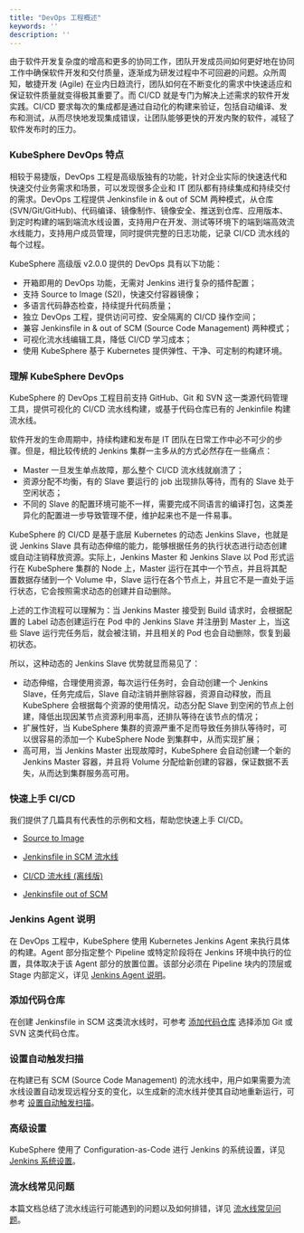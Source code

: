 ```yaml
---
title: "DevOps 工程概述"
keywords: ''
description: ''
---
```


由于软件开发复杂度的增高和更多的协同工作，团队开发成员间如何更好地在协同工作中确保软件开发和交付质量，逐渐成为研发过程中不可回避的问题。众所周知，敏捷开发 (Agile) 在业内日趋流行，团队如何在不断变化的需求中快速适应和保证软件质量就变得极其重要了。而 CI/CD 就是专门为解决上述需求的软件开发实践。CI/CD 要求每次的集成都是通过自动化的构建来验证，包括自动编译、发布和测试，从而尽快地发现集成错误，让团队能够更快的开发内聚的软件，减轻了软件发布时的压力。

### KubeSphere DevOps 特点

相较于易捷版，DevOps 工程是高级版独有的功能，针对企业实际的快速迭代和快速交付业务需求和场景，可以发现很多企业和 IT 团队都有持续集成和持续交付的需求。DevOps 工程提供 Jenkinsfile in & out of SCM 两种模式，从仓库 (SVN/Git/GitHub)、代码编译、镜像制作、镜像安全、推送到仓库、应用版本、到定时构建的端到端流水线设置，支持用户在开发、测试等环境下的端到端高效流水线能力，支持用户成员管理，同时提供完整的日志功能，记录 CI/CD 流水线的每个过程。


KubeSphere 高级版 v2.0.0 提供的 DevOps 具有以下功能：


- 开箱即用的 DevOps 功能，无需对 Jenkins 进行复杂的插件配置；
- 支持 Source to Image (S2I)，快速交付容器镜像；
- 多语言代码静态检查，持续提升代码质量；
- 独立 DevOps 工程，提供访问可控、安全隔离的 CI/CD 操作空间；
- 兼容 Jenkinsfile in & out of SCM (Source Code Management) 两种模式；
- 可视化流水线编辑工具，降低 CI/CD 学习成本；
- 使用 KubeSphere 基于 Kubernetes 提供弹性、干净、可定制的构建环境。

### 理解 KubeSphere DevOps

KubeSphere 的 DevOps 工程目前支持 GitHub、Git 和 SVN 这一类源代码管理工具，提供可视化的 CI/CD 流水线构建，或基于代码仓库已有的 Jenkinfile 构建流水线。

软件开发的生命周期中，持续构建和发布是 IT 团队在日常工作中必不可少的步骤。但是，相比较传统的 Jenkins 集群一主多从的方式必然存在一些痛点：

- Master 一旦发生单点故障，那么整个 CI/CD 流水线就崩溃了；
- 资源分配不均衡，有的 Slave 要运行的 job 出现排队等待，而有的 Slave 处于空闲状态；
- 不同的 Slave 的配置环境可能不一样，需要完成不同语言的编译打包，这类差异化的配置进一步导致管理不便，维护起来也不是一件易事。

KubeSphere 的 CI/CD 是基于底层 Kubernetes 的动态 Jenkins Slave，也就是说 Jenkins Slave 具有动态伸缩的能力，能够根据任务的执行状态进行动态创建或自动注销释放资源。实际上，Jenkins Master 和 Jenkins Slave 以 Pod 形式运行在 KubeSphere 集群的 Node 上，Master 运行在其中一个节点，并且将其配置数据存储到一个 Volume 中，Slave 运行在各个节点上，并且它不是一直处于运行状态，它会按照需求动态的创建并自动删除。

上述的工作流程可以理解为：当 Jenkins Master 接受到 Build 请求时，会根据配置的 Label 动态创建运行在 Pod 中的 Jenkins Slave 并注册到 Master 上，当这些 Slave 运行完任务后，就会被注销，并且相关的 Pod 也会自动删除，恢复到最初状态。

所以，这种动态的 Jenkins Slave 优势就显而易见了：

- 动态伸缩，合理使用资源，每次运行任务时，会自动创建一个 Jenkins Slave，任务完成后，Slave 自动注销并删除容器，资源自动释放，而且 KubeSphere 会根据每个资源的使用情况，动态分配 Slave 到空闲的节点上创建，降低出现因某节点资源利用率高，还排队等待在该节点的情况；
- 扩展性好，当 KubeSphere 集群的资源严重不足而导致任务排队等待时，可以很容易的添加一个 KubeSphere Node 到集群中，从而实现扩展；
- 高可用，当 Jenkins Master 出现故障时，KubeSphere 会自动创建一个新的 Jenkins Master 容器，并且将 Volume 分配给新创建的容器，保证数据不丢失，从而达到集群服务高可用。

### 快速上手 CI/CD

我们提供了几篇具有代表性的示例和文档，帮助您快速上手 CI/CD。

- [Source to Image](../../quick-start/source-to-image/)

- [Jenkinsfile in SCM 流水线](../../quick-start/devops-online)

- [CI/CD 流水线 (离线版)](../../quick-start/devops-online)

- [Jenkinsfile out of SCM](../../quick-start/jenkinsfile-out-of-scm)


### Jenkins Agent 说明

在 DevOps 工程中，KubeSphere 使用 Kubernetes Jenkins Agent 来执行具体的构建。Agent 部分指定整个 Pipeline 或特定阶段将在 Jenkins 环境中执行的位置，具体取决于该 Agent 部分的放置位置。该部分必须在 Pipeline 块内的顶层或 Stage 内部定义，详见 [Jenkins Agent 说明](../jenkins-agent)。

### 添加代码仓库

在创建 Jenkinsfile in SCM 这类流水线时，可参考 [添加代码仓库](../add-scm) 选择添加 Git 或 SVN 这类代码仓库。

### 设置自动触发扫描

在构建已有 SCM (Source Code Management) 的流水线中，用户如果需要为流水线设置自动发现远程分支的变化，以生成新的流水线并使其自动地重新运行，可参考 [设置自动触发扫描](../auto-trigger)。

### 高级设置

KubeSphere 使用了 Configuration-as-Code 进行 Jenkins 的系统设置，详见 [Jenkins 系统设置](../../devops/jenkins-setting)。

### 流水线常见问题

本篇文档总结了流水线运行可能遇到的问题以及如何排错，详见 [流水线常见问题](../devops-faq)。





